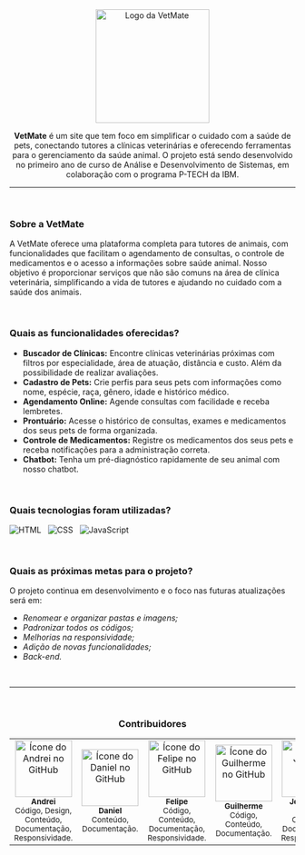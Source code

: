 <div align="center">
<img src="https://github.com/vlipe/VetMate/blob/main/VetMate/imagens/logo-vetmate-alta-resolucaoverde.png" alt="Logo da VetMate" width="200px">

**VetMate** é um site que tem foco em simplificar o cuidado com a saúde de pets, conectando tutores a clínicas veterinárias e oferecendo ferramentas para o gerenciamento da saúde animal. O projeto está sendo desenvolvido no primeiro ano de curso de Análise e Desenvolvimento de Sistemas, em colaboração com o programa P-TECH da IBM.
</div>

---

<br>

### Sobre a VetMate

A VetMate oferece uma plataforma completa para tutores de animais, com funcionalidades que facilitam o agendamento de consultas, o controle de medicamentos e o acesso a informações sobre saúde animal. Nosso objetivo é proporcionar serviços que não são comuns na área de clínica veterinária, simplificando a vida de tutores e ajudando no cuidado com a saúde dos animais.

<br>

### Quais as funcionalidades oferecidas?

* **Buscador de Clínicas:** Encontre clínicas veterinárias próximas com filtros por especialidade, área de atuação, distância e custo. Além da possibilidade de realizar avaliações.
* **Cadastro de Pets:** Crie perfis para seus pets com informações como nome, espécie, raça, gênero, idade e histórico médico.
* **Agendamento Online:** Agende consultas com facilidade e receba lembretes.
* **Prontuário:** Acesse o histórico de consultas, exames e medicamentos dos seus pets de forma organizada.
* **Controle de Medicamentos:** Registre os medicamentos dos seus pets e receba notificações para a administração correta.
* **Chatbot:** Tenha um pré-diagnóstico rapidamente de seu animal com nosso chatbot.

<br>

### Quais tecnologias foram utilizadas?

![HTML](https://img.shields.io/badge/HTML-003536?style=for-the-badge&logo=html5&logoColor=white) &nbsp;
![CSS](https://img.shields.io/badge/CSS-003536?&style=for-the-badge&logo=css3&logoColor=white) &nbsp;
![JavaScript](https://img.shields.io/badge/JavaScript-003536?style=for-the-badge&logo=javascript&logoColor=white)

<br>

### Quais as próximas metas para o projeto?

O projeto continua em desenvolvimento e o foco nas futuras atualizações será em:

- *Renomear e organizar pastas e imagens;*
- *Padronizar todos os códigos;*
- *Melhorias na responsividade;*
- *Adição de novas funcionalidades;*
- *Back-end.*

<br>

---

<div align="center">

<br>
  
### Contribuidores 

  <table>
    <tr>
      <td align="center">
        <a href="https://github.com/andreiolicar">
          <img src="https://avatars.githubusercontent.com/u/166918480?v=4" width="100px;" alt="Ícone do Andrei no GitHub"/><br>
          <sub>
            <b>Andrei</b>
          </sub> <br>
        </a>
        <sub>
          Código, Design, Conteúdo, Documentação, Responsividade.
        </sub>
      </td>
      <td align="center">
        <a href="https://github.com/Herley777">
          <img src="https://avatars.githubusercontent.com/u/163788443?v=4" width="100px;" alt="Ícone do Daniel no GitHub"/><br>
          <sub>
            <b>Daniel</b>
          </sub> <br>
        </a>
        <sub>
            Conteúdo, Documentação.
          </sub>
      </td>
      </td>
      <td align="center">
        <a href="https://github.com/vlipe">
          <img src="https://avatars.githubusercontent.com/u/166918384?v=4" width="100px;" alt="Ícone do Felipe no GitHub"/><br>
          <sub>
            <b>Felipe</b>
          </sub> <br> 
        </a>
        <sub>
            Código, Conteúdo, Documentação, Responsividade.
        </sub>
      </td>
      <td align="center">
        <a href="https://github.com/Deutschh">
          <img src="https://avatars.githubusercontent.com/u/168381708?v=4" width="100px;" alt="Ícone do Guilherme no GitHub"/><br>
          <sub>
              <b>Guilherme</b>
            </sub> <br>
        </a>
        <sub>
            Código, Conteúdo, Documentação.
          </sub>
      </td>
      </td>
      <td align="center">
        <a href="https://github.com/joaocamillis">
          <img src="https://avatars.githubusercontent.com/u/163936465?v=4" width="100px;" alt="Ícone do João no GitHub"/><br>
          <sub>
            <b>João Pedro</b>
          </sub> <br>
        </a>
        <sub>
            Código, Conteúdo, Documentação, Responsividade.
          </sub>
      </td>
    </tr>
  </table>
<div>

